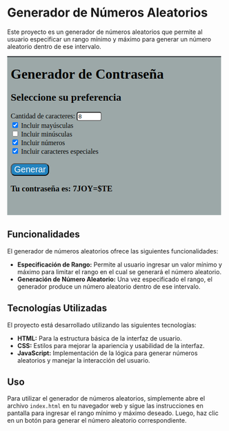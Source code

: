 # Generador de Números Aleatorios

Este proyecto es un generador de números aleatorios que permite al usuario especificar un rango mínimo y máximo para generar un número aleatorio dentro de ese intervalo.

![Vista previa del generador](ImagenGenerador.png)

## Funcionalidades

El generador de números aleatorios ofrece las siguientes funcionalidades:

- **Especificación de Rango:** Permite al usuario ingresar un valor mínimo y máximo para limitar el rango en el cual se generará el número aleatorio.
- **Generación de Número Aleatorio:** Una vez especificado el rango, el generador produce un número aleatorio dentro de ese intervalo.

## Tecnologías Utilizadas

El proyecto está desarrollado utilizando las siguientes tecnologías:

- **HTML:** Para la estructura básica de la interfaz de usuario.
- **CSS:** Estilos para mejorar la apariencia y usabilidad de la interfaz.
- **JavaScript:** Implementación de la lógica para generar números aleatorios y manejar la interacción del usuario.

## Uso

Para utilizar el generador de números aleatorios, simplemente abre el archivo `index.html` en tu navegador web y sigue las instrucciones en pantalla para ingresar el rango mínimo y máximo deseado. Luego, haz clic en un botón para generar el número aleatorio correspondiente.
